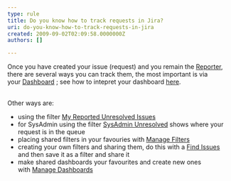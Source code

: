 ```yaml
---
type: rule
title: Do you know how to track requests in Jira?
uri: do-you-know-how-to-track-requests-in-jira
created: 2009-09-02T02:09:58.0000000Z
authors: []

---
```




<span class='intro'> Once you have created your issue (request) and you remain the <a shape="rect" href="/Management/RulesToBetterJira/Pages/ReportesAndAssignees.aspx">Reporter</a>, there are several ways&#160;you can track them, the&#160;most important is via your&#160;<a shape="rect" href="http&#58;//jira.ssw.com.au/secure/Dashboard.jspa" class="ms-rteCustom-External" target="_blank">Dashboard</a>&#160;; see how to intepret your dashboard <a shape="rect" href="/Management/RulesToBetterJira/Pages/SystemDashboard.aspx">here</a>. 
 </span>


  <br>
Other ways are&#58;<br>
<ul>
    <li>using the filter <a shape="rect" href="http&#58;//jira.ssw.com.au/secure/IssueNavigator.jspa?mode=hide&amp;requestId=10100" class="ms-rteCustom-External" target="_blank">My Reported Unresolved Issues</a> </li>
    <li>for SysAdmin using the filter <a shape="rect" href="http&#58;//jira.ssw.com.au/secure/IssueNavigator.jspa?mode=hide&amp;requestId=10021" class="ms-rteCustom-External" target="_blank">SysAdmin Unresolved</a>&#160;shows where your request is in the queue </li>
    <li>placing&#160;shared filters in your favouries with&#160;<a shape="rect" href="http&#58;//jira.ssw.com.au/secure/ManageFilters.jspa" class="ms-rteCustom-External" target="_blank">Manage Filters</a> </li>
    <li>creating your own filters and sharing them, do this with a&#160;<a shape="rect" href="http&#58;//jira.ssw.com.au/secure/IssueNavigator.jspa?mode=show&amp;createNew=true" class="ms-rteCustom-External" target="_blank">Find Issues </a>and then save it as a filter and share it </li>
    <li>make&#160;shared dashboards your favourites and create new ones with&#160;<a shape="rect" href="http&#58;//jira.ssw.com.au/secure/ConfigurePortalPages%21default.jspa" class="ms-rteCustom-External" target="_blank">Manage Dashboards</a> </li>
</ul>




